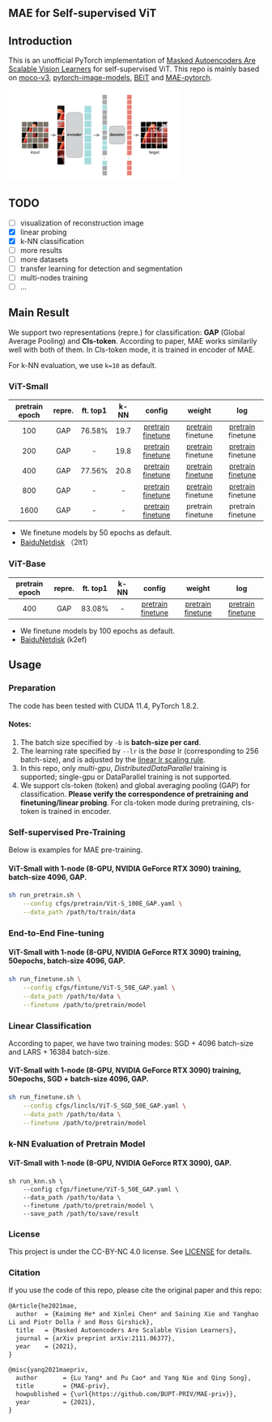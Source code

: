 ## MAE for Self-supervised ViT

## Introduction
This is an unofficial PyTorch implementation of [Masked Autoencoders Are Scalable Vision Learners](https://arxiv.org/abs/2111.06377) for self-supervised ViT. This repo is mainly based on [moco-v3](https://github.com/facebookresearch/moco-v3), [pytorch-image-models](https://github.com/rwightman/pytorch-image-models), [BEiT](https://github.com/microsoft/unilm/tree/master/beit) and [MAE-pytorch](https://github.com/pengzhiliang/MAE-pytorch).

<img src="figures/mae.png" alt="image-mae" style="zoom: 33%;" />

## TODO

- [ ] visualization of reconstruction image
- [x] linear probing
- [x] k-NN classification
- [ ] more results
- [ ] more datasets
- [ ] transfer learning for detection and segmentation
- [ ] multi-nodes training
- [ ] ...

## Main Result

We support two representations (repre.) for classification: **GAP** (Global Average Pooling) and **Cls-token**. According to paper, MAE works similarily well with both of them. In Cls-token mode, it is trained in encoder of MAE.

For k-NN evaluation, we use `k=10` as default.

### ViT-Small

| pretrain epoch | repre. | ft. top1 | k-NN |                            config                            |                            weight                            |                             log                              |
| :------------: | :----: | :------: | :--: | :----------------------------------------------------------: | :----------------------------------------------------------: | :----------------------------------------------------------: |
|      100       |  GAP   |  76.58%  |  19.7  | [pretrain](cfgs/pretrain/baseline_small/ViT-S_100E_Norm_GAP.yaml) [finetune](cfgs/finetune/ViT-S_50E_GAP.yaml) | [pretrain](https://drive.google.com/file/d/1FZ2ii8FtbO6TDIU9scEH85nVANOLQac1/view?usp=sharing) finetune | [pretrain](https://drive.google.com/file/d/1IuAqrz23PwaA1_B9bYYqD0P4cXAYf2ZE/view?usp=sharing) finetune |
|      200       |  GAP   |    -     |  19.8  | [pretrain](cfgs/pretrain/baseline_small/ViT-S_200E_Norm_GAP.yaml) [finetune](cfgs/finetune/ViT-S_50E_GAP.yaml) | [pretrain](https://drive.google.com/file/d/1ufbovFHqYhz78Usz01SQ3mNlL0NoqIjC/view?usp=sharing) finetune | [pretrain](https://drive.google.com/file/d/116tiw2HqXQxr4i0xU_ZRDa6IDLP3wvwy/view?usp=sharing) finetune |
|      400       |  GAP   |  77.56%  |  20.8  | [pretrain](cfgs/pretrain/baseline_small/ViT-S_400E_Norm_GAP.yaml) [finetune](cfgs/finetune/ViT-S_50E_GAP.yaml) | [pretrain](https://drive.google.com/file/d/1GEuNN4yYYkjnKJyh65GDoEfH5s1AOPYm/view?usp=sharing) [finetune](https://drive.google.com/file/d/1v7Iy_FtNpDK89aCsTkAOH3fGZixv_dVs/view?usp=sharing) | [pretrain](https://drive.google.com/file/d/1iBastCBVK6goDtjqXSILyuqtR0ppbCmo/view?usp=sharing) [finetune](https://drive.google.com/file/d/1T8titxifdMm55UOP7lkGc27g7UPj97Jh/view?usp=sharing) |
|      800       |  GAP   |    -     |  -   | [pretrain](cfgs/pretrain/baseline_small/ViT-S_800E_Norm_GAP.yaml) [finetune](cfgs/finetune/ViT-S_50E_GAP.yaml) | [pretrain](https://drive.google.com/file/d/1dmzysQ2phLcbNfrmuSdsK_I5ltokOVXk/view?usp=sharing) finetune | [pretrain](https://drive.google.com/file/d/17mPfUCclcCmWOmQneaNYTQQmYWl3T2U7/view?usp=sharing) finetune |
|      1600      |  GAP   |    -     |  -   | [pretrain](cfgs/pretrain/baseline_small/ViT-S_1600E_Norm_GAP.yaml) [finetune](cfgs/finetune/ViT-S_50E_GAP.yaml) |                      pretrain finetune                       |                      pretrain finetune                       |

- We finetune models by 50 epochs as default.
- [BaiduNetdisk](https://pan.baidu.com/s/1zc2JI_oJUS5l0hHcMIQa7w) （2lt1）

### ViT-Base

| pretrain epoch | repre. | ft. top1 | k-NN |                            config                            |                            weight                            |                             log                              |
| :------------: | :----: | :------: | :--: | :----------------------------------------------------------: | :----------------------------------------------------------: | :----------------------------------------------------------: |
|      400       |  GAP   |  83.08%  |  -   | [pretrain](cfgs/pretrain/ViT-B_400E_Norm_GAP.yaml) [finetune](cfgs/finetune/ViT-B_100E_GAP.yaml) | [pretrain](https://drive.google.com/file/d/1u3edwhpXYSQgi0FXKsI1dumWDOUICjIA/view?usp=sharing) [finetune](https://drive.google.com/file/d/15EzQAgSOb_LTPGRTM83QTrpvmpq5ONxc/view?usp=sharing) | [pretrain](https://drive.google.com/file/d/1tm0QaZaK9b2vcL8t4RRnUpO6OzQcBaL6/view?usp=sharing) [finetune](https://drive.google.com/file/d/1LYMRjcohw2BfFPTOtvNSq2ZxMhdoHpIT/view?usp=sharing) |

- We finetune models by 100 epochs as default.
- [BaiduNetdisk](https://pan.baidu.com/s/1W0Vl753XR9mkW3D75Hc7OA)  (k2ef)


## Usage

### Preparation

The code has been tested with CUDA 11.4, PyTorch 1.8.2.

#### Notes:
1. The batch size specified by `-b` is **batch-size per card**.
1. The learning rate specified by `--lr` is the *base* lr (corresponding to 256 batch-size), and is adjusted by the [linear lr scaling rule](https://arxiv.org/abs/1706.02677).
1. In this repo, only *multi-gpu*, *DistributedDataParallel* training is supported; single-gpu or DataParallel training is not supported.
1. We support cls-token (token) and global averaging pooling (GAP) for classification. **Please verify the correspondence of pretraining and finetuning/linear probing**. For cls-token mode during pretraining, cls-token is trained in encoder.

### Self-supervised Pre-Training
Below is examples for MAE pre-training.

#### ViT-Small with 1-node (8-GPU, NVIDIA GeForce RTX 3090) training, batch-size 4096, GAP.
```sh
sh run_pretrain.sh \
	--config cfgs/pretrain/Vit-S_100E_GAP.yaml \
	--data_path /path/to/train/data
```

### End-to-End Fine-tuning
#### ViT-Small with 1-node (8-GPU, NVIDIA GeForce RTX 3090) training, 50epochs, batch-size 4096, GAP.

```sh
sh run_finetune.sh \
	--config cfgs/fintune/ViT-S_50E_GAP.yaml \
	--data_path /path/to/data \
	--finetune /path/to/pretrain/model
```

### Linear Classification
According to paper, we have two training modes: SGD + 4096 batch-size and LARS + 16384 batch-size. 

#### ViT-Small with 1-node (8-GPU, NVIDIA GeForce RTX 3090) training, 50epochs, SGD + batch-size 4096, GAP.
```sh
sh run_finetune.sh \
	--config cfgs/lincls/ViT-S_SGD_50E_GAP.yaml \
	--data_path /path/to/data \
	--finetune /path/to/pretrain/model
```

### k-NN Evaluation of Pretrain Model

#### ViT-Small with 1-node (8-GPU, NVIDIA GeForce RTX 3090), GAP.

```shell
sh run_knn.sh \
	--config cfgs/finetune/ViT-S_50E_GAP.yaml \
	--data_path /path/to/data \
	--finetune /path/to/pretrain/model \
	--save_path /path/to/save/result
```

### License

This project is under the CC-BY-NC 4.0 license. See [LICENSE](LICENSE) for details.

### Citation

If you use the code of this repo, please cite the original paper and this repo:

```
@Article{he2021mae,
  author  = {Kaiming He* and Xinlei Chen* and Saining Xie and Yanghao Li and Piotr Dolla ́r and Ross Girshick},
  title   = {Masked Autoencoders Are Scalable Vision Learners},
  journal = {arXiv preprint arXiv:2111.06377},
  year    = {2021},
}
```

```
@misc{yang2021maepriv,
  author       = {Lu Yang* and Pu Cao* and Yang Nie and Qing Song},
  title        = {MAE-priv},
  howpublished = {\url{https://github.com/BUPT-PRIV/MAE-priv}},
  year         = {2021},
}
```
